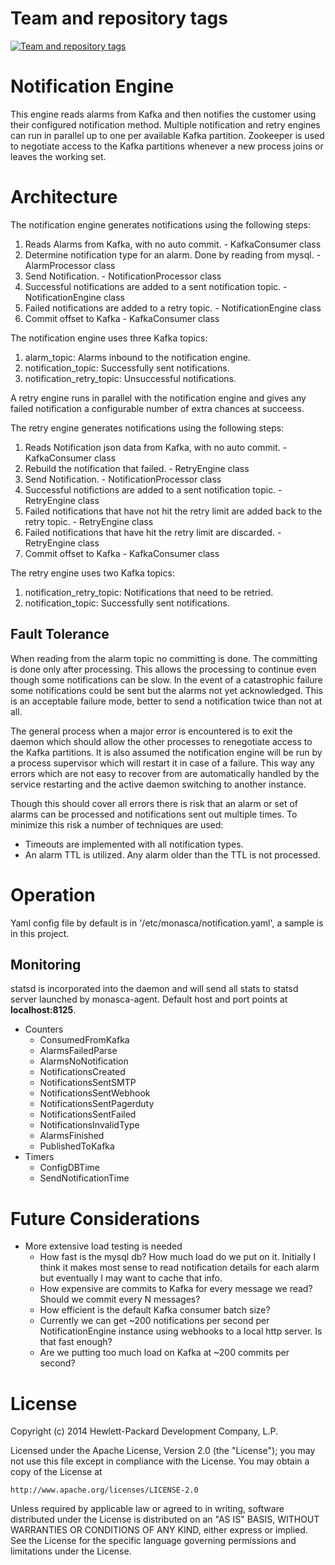 Team and repository tags
========================

[![Team and repository tags](https://governance.openstack.org/badges/monasca-notification.svg)](https://governance.openstack.org/reference/tags/index.html)

<!-- Change things from this point on -->

# Notification Engine

This engine reads alarms from Kafka and then notifies the customer using their configured notification method.
Multiple notification and retry engines can run in parallel up to one per available Kafka partition.  Zookeeper
is used to negotiate access to the Kafka partitions whenever a new process joins or leaves the working set.

# Architecture
The notification engine generates notifications using the following steps:
1. Reads Alarms from Kafka, with no auto commit. - KafkaConsumer class
2. Determine notification type for an alarm. Done by reading from mysql. - AlarmProcessor class
3. Send Notification. - NotificationProcessor class
4. Successful notifications are added to a sent notification topic. - NotificationEngine class
5. Failed notifications are added to a retry topic. - NotificationEngine class
6. Commit offset to Kafka - KafkaConsumer class

The notification engine uses three Kafka topics:
1. alarm_topic: Alarms inbound to the notification engine.
2. notification_topic: Successfully sent notifications.
3. notification_retry_topic: Unsuccessful notifications.

A retry engine runs in parallel with the notification engine and gives any
failed notification a configurable number of extra chances at succeess.

The retry engine generates notifications using the following steps:
1. Reads Notification json data from Kafka, with no auto commit. - KafkaConsumer class
2. Rebuild the notification that failed. - RetryEngine class
3. Send Notification. - NotificationProcessor class
4. Successful notifictions are added to a sent notification topic. - RetryEngine class
5. Failed notifications that have not hit the retry limit are added back to the retry topic. - RetryEngine class
6. Failed notifications that have hit the retry limit are discarded. - RetryEngine class
6. Commit offset to Kafka - KafkaConsumer class

The retry engine uses two Kafka topics:
1. notification_retry_topic: Notifications that need to be retried.
2. notification_topic: Successfully sent notifications.

## Fault Tolerance
When reading from the alarm topic no committing is done. The committing is done only after processing. This allows
the processing to continue even though some notifications can be slow. In the event of a catastrophic failure some
notifications could be sent but the alarms not yet acknowledged. This is an acceptable failure mode, better to send a
notification twice than not at all.

The general process when a major error is encountered is to exit the daemon which should allow the other processes to
renegotiate access to the Kafka partitions.  It is also assumed the notification engine will be run by a process
supervisor which will restart it in case of a failure. This way any errors which are not easy to recover from are
automatically handled by the service restarting and the active daemon switching to another instance.

Though this should cover all errors there is risk that an alarm or set of alarms can be processed and notifications
sent out multiple times. To minimize this risk a number of techniques are used:

- Timeouts are implemented with all notification types.
- An alarm TTL is utilized. Any alarm older than the TTL is not processed.

# Operation
Yaml config file by default is in '/etc/monasca/notification.yaml', a sample is in this project.

## Monitoring
statsd is incorporated into the daemon and will send all stats to statsd server launched by monasca-agent.
Default host and port points at **localhost:8125**.

- Counters
    - ConsumedFromKafka
    - AlarmsFailedParse
    - AlarmsNoNotification
    - NotificationsCreated
    - NotificationsSentSMTP
    - NotificationsSentWebhook
    - NotificationsSentPagerduty
    - NotificationsSentFailed
    - NotificationsInvalidType
    - AlarmsFinished
    - PublishedToKafka
- Timers
    - ConfigDBTime
    - SendNotificationTime

# Future Considerations
- More extensive load testing is needed
  - How fast is the mysql db? How much load do we put on it. Initially I think it makes most sense to read notification
    details for each alarm but eventually I may want to cache that info.
  - How expensive are commits to Kafka for every message we read?  Should we commit every N messages?
  - How efficient is the default Kafka consumer batch size?
  - Currently we can get ~200 notifications per second per NotificationEngine instance using webhooks to a local 
    http server.  Is that fast enough?
  - Are we putting too much load on Kafka at ~200 commits per second?

# License

Copyright (c) 2014 Hewlett-Packard Development Company, L.P.

Licensed under the Apache License, Version 2.0 (the "License");
you may not use this file except in compliance with the License.
You may obtain a copy of the License at

    http://www.apache.org/licenses/LICENSE-2.0
    
Unless required by applicable law or agreed to in writing, software
distributed under the License is distributed on an "AS IS" BASIS,
WITHOUT WARRANTIES OR CONDITIONS OF ANY KIND, either express or
implied.
See the License for the specific language governing permissions and
limitations under the License.
